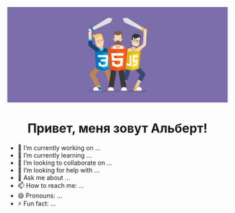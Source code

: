 
!['Header](https://github.com/Ddyadz01/Ddyadz01/blob/main/assets/Desktop_241207_1939.jpg)

<div id="header" align="center"> 
	<h1>Привет,  меня зовут Альберт! </h1>
</div>


- 🔭 I’m currently working on ...
- 🌱 I’m currently learning ...
- 👯 I’m looking to collaborate on ...
- 🤔 I’m looking for help with ...
- 💬 Ask me about ...
- 📫 How to reach me: ...
- 😄 Pronouns: ...
- ⚡ Fun fact: ...

